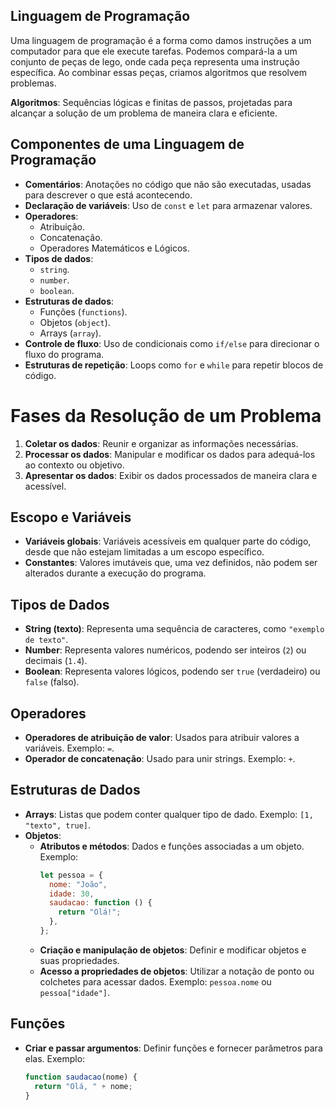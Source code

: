 ## Linguagem de Programação

Uma linguagem de programação é a forma como damos instruções a um computador para que ele execute tarefas. Podemos compará-la a um conjunto de peças de lego, onde cada peça representa uma instrução específica. Ao combinar essas peças, criamos algoritmos que resolvem problemas.

**Algoritmos**: Sequências lógicas e finitas de passos, projetadas para alcançar a solução de um problema de maneira clara e eficiente.

## Componentes de uma Linguagem de Programação

- **Comentários**: Anotações no código que não são executadas, usadas para descrever o que está acontecendo.
- **Declaração de variáveis**: Uso de `const` e `let` para armazenar valores.
- **Operadores**:
  - Atribuição.
  - Concatenação.
  - Operadores Matemáticos e Lógicos.
- **Tipos de dados**:
  - `string`.
  - `number`.
  - `boolean`.
- **Estruturas de dados**:
  - Funções (`functions`).
  - Objetos (`object`).
  - Arrays (`array`).
- **Controle de fluxo**: Uso de condicionais como `if/else` para direcionar o fluxo do programa.
- **Estruturas de repetição**: Loops como `for` e `while` para repetir blocos de código.

# Fases da Resolução de um Problema

1. **Coletar os dados**: Reunir e organizar as informações necessárias.
2. **Processar os dados**: Manipular e modificar os dados para adequá-los ao contexto ou objetivo.
3. **Apresentar os dados**: Exibir os dados processados de maneira clara e acessível.

## Escopo e Variáveis

- **Variáveis globais**: Variáveis acessíveis em qualquer parte do código, desde que não estejam limitadas a um escopo específico.
- **Constantes**: Valores imutáveis que, uma vez definidos, não podem ser alterados durante a execução do programa.

## Tipos de Dados

- **String (texto)**: Representa uma sequência de caracteres, como `"exemplo de texto"`.
- **Number**: Representa valores numéricos, podendo ser inteiros (`2`) ou decimais (`1.4`).
- **Boolean**: Representa valores lógicos, podendo ser `true` (verdadeiro) ou `false` (falso).

## Operadores

- **Operadores de atribuição de valor**: Usados para atribuir valores a variáveis. Exemplo: `=`.
- **Operador de concatenação**: Usado para unir strings. Exemplo: `+`.

## Estruturas de Dados

- **Arrays**: Listas que podem conter qualquer tipo de dado. Exemplo: `[1, "texto", true]`.
- **Objetos**:
  - **Atributos e métodos**: Dados e funções associadas a um objeto. Exemplo:
    ```javascript
    let pessoa = {
      nome: "João",
      idade: 30,
      saudacao: function () {
        return "Olá!";
      },
    };
    ```
  - **Criação e manipulação de objetos**: Definir e modificar objetos e suas propriedades.
  - **Acesso a propriedades de objetos**: Utilizar a notação de ponto ou colchetes para acessar dados. Exemplo: `pessoa.nome` ou `pessoa["idade"]`.

## Funções

- **Criar e passar argumentos**: Definir funções e fornecer parâmetros para elas. Exemplo:
  ```javascript
  function saudacao(nome) {
    return "Olá, " + nome;
  }

